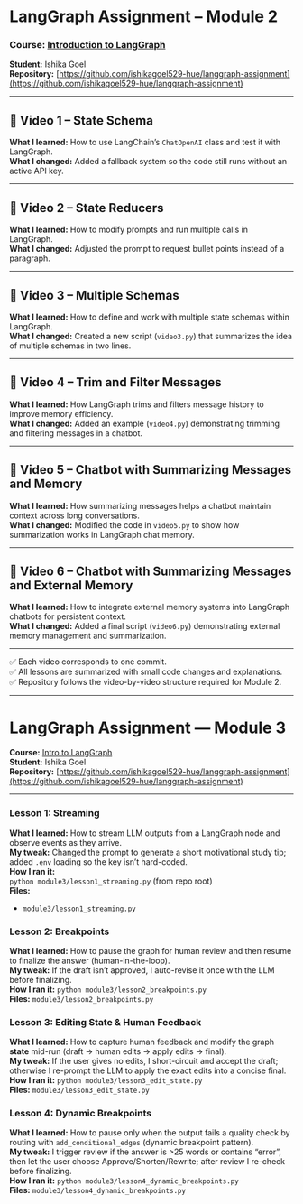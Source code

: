 # LangGraph Assignment – Module 2  
### Course: [Introduction to LangGraph](https://academy.langchain.com/courses/intro-to-langgraph)  
**Student:** Ishika Goel  
**Repository:** [https://github.com/ishikagoel529-hue/langgraph-assignment](https://github.com/ishikagoel529-hue/langgraph-assignment)

---

## 🎥 Video 1 – State Schema
**What I learned:** How to use LangChain’s `ChatOpenAI` class and test it with LangGraph.  
**What I changed:** Added a fallback system so the code still runs without an active API key.

---

## 🎥 Video 2 – State Reducers
**What I learned:** How to modify prompts and run multiple calls in LangGraph.  
**What I changed:** Adjusted the prompt to request bullet points instead of a paragraph.

---

## 🎥 Video 3 – Multiple Schemas
**What I learned:** How to define and work with multiple state schemas within LangGraph.  
**What I changed:** Created a new script (`video3.py`) that summarizes the idea of multiple schemas in two lines.

---

## 🎥 Video 4 – Trim and Filter Messages
**What I learned:** How LangGraph trims and filters message history to improve memory efficiency.  
**What I changed:** Added an example (`video4.py`) demonstrating trimming and filtering messages in a chatbot.

---

## 🎥 Video 5 – Chatbot with Summarizing Messages and Memory
**What I learned:** How summarizing messages helps a chatbot maintain context across long conversations.  
**What I changed:** Modified the code in `video5.py` to show how summarization works in LangGraph chat memory.

---

## 🎥 Video 6 – Chatbot with Summarizing Messages and External Memory
**What I learned:** How to integrate external memory systems into LangGraph chatbots for persistent context.  
**What I changed:** Added a final script (`video6.py`) demonstrating external memory management and summarization.

---

✅ Each video corresponds to one commit.  
✅ All lessons are summarized with small code changes and explanations.  
✅ Repository follows the video-by-video structure required for Module 2.

---

# LangGraph Assignment — Module 3

**Course:** [Intro to LangGraph](https://academy.langchain.com/courses/intro-to-langgraph)  
**Student:** Ishika Goel  
**Repository:** [https://github.com/ishikagoel529-hue/langgraph-assignment](https://github.com/ishikagoel529-hue/langgraph-assignment)

---

### Lesson 1: Streaming
**What I learned:** How to stream LLM outputs from a LangGraph node and observe events as they arrive.  
**My tweak:** Changed the prompt to generate a short motivational study tip; added `.env` loading so the key isn’t hard-coded.  
**How I ran it:**  
`python module3/lesson1_streaming.py` (from repo root)  
**Files:**  
- `module3/lesson1_streaming.py`
### Lesson 2: Breakpoints
**What I learned:** How to pause the graph for human review and then resume to finalize the answer (human-in-the-loop).  
**My tweak:** If the draft isn’t approved, I auto-revise it once with the LLM before finalizing.  
**How I ran it:** `python module3/lesson2_breakpoints.py`  
**Files:** `module3/lesson2_breakpoints.py`

### Lesson 3: Editing State & Human Feedback
**What I learned:** How to capture human feedback and modify the graph **state** mid-run (draft → human edits → apply edits → final).  
**My tweak:** If the user gives no edits, I short-circuit and accept the draft; otherwise I re-prompt the LLM to apply the exact edits into a concise final.  
**How I ran it:** `python module3/lesson3_edit_state.py`  
**Files:** `module3/lesson3_edit_state.py`
### Lesson 4: Dynamic Breakpoints
**What I learned:** How to pause only when the output fails a quality check by routing with `add_conditional_edges` (dynamic breakpoint pattern).  
**My tweak:** I trigger review if the answer is >25 words or contains “error”, then let the user choose Approve/Shorten/Rewrite; after review I re-check before finalizing.  
**How I ran it:** `python module3/lesson4_dynamic_breakpoints.py`  
**Files:** `module3/lesson4_dynamic_breakpoints.py`
